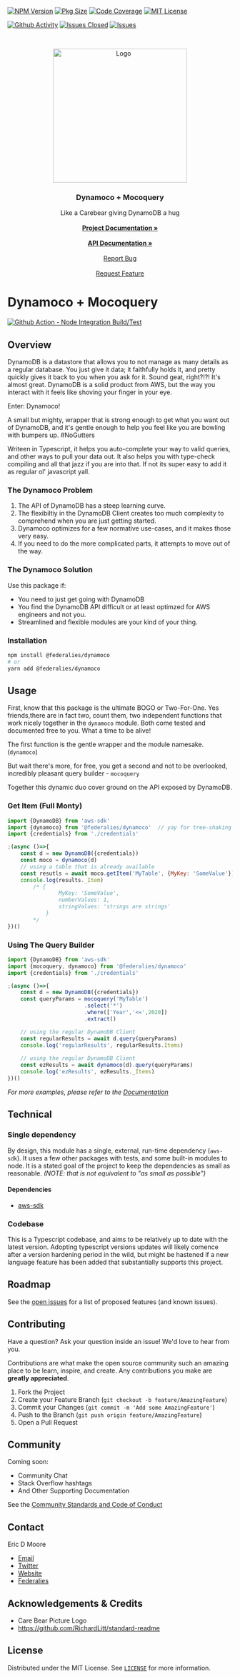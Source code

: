 <!-- PROJECT SHIELDS -->
<!--
*** I'm using markdown "reference style" links for readability.
[![Forks][forks-shield]][forks-url]
[![Stargazers][stars-shield]][stars-url]
[![LinkedIn][linkedin-shield]][linkedin-url]
[![Contributors][contributors-shield]][contributors-url]
-->

[![NPM Version][npm-version-shield]][npm-version-url]
[![Pkg Size][size-shield]][size-url]
[![Code Coverage][coveralls-sheild]][coveralls-url]
[![MIT License][license-shield]][license-url]

[![Github Activity][gh-commit-activity-shield]][gh-commit-activity-url]
[![Issues Closed ][github-issues-closed-shield]][github-issues-closed-url]
[![Issues][issues-shield]][issues-url]

<!-- [![Built By][ftb-by-devs-shield]][federalies-url] -->
<!-- [![Winter Is Coming][ftb-winter-shield]][ftb-winter-url] -->
<!-- [![Built With][ftb-builtWith-shield]][federalies-url] -->

<!-- PROJECT LOGO -->
<br />
<p align="center">
  <a href="https://github.com/federalies/dynamoco/wiki/Documentation">
    <img src="https://raw.githubusercontent.com/federalies/dynamoco/master/images/DynamocoLogo.png" 
         alt="Logo" width="300" height="300"/>
  </a>

  <h3 align="center">Dynamoco + Mocoquery</h3>

  <p align="center">
    Like a Carebear giving DynamoDB a hug
    <br />
    <br />
    <a href="https://github.com/federalies/dynamoco/wiki/Documentation">
        <strong> Project Documentation » </strong>
    </a>
    <br />
    <br />
    <a href="https://federalies.github.io/dynamoco/">
        <strong> API Documentation » </strong>
    </a>
    <br />
    <br />
        <a href="https://github.com/federalies/dynamoco/issues">
        Report Bug
        </a>
    <br />
    <br />
        <a href="https://github.com/federalies/dynamoco/issues">
        Request Feature
        </a>
  </p>
</p>


Dynamoco + Mocoquery
====================

<!-- ABOUT THE PROJECT -->

<!-- 
Screen Shot Example
[![Product Name Screen Shot][product-screenshot]](https://github.com/federalies/dynamoco)
-->

[![Github Action - Node Integration Build/Test][github-action-(build/test)-shield]][github-action-(build/test)-url]


## Overview

DynamoDB is a datastore that allows you to not manage as many details as a regular database. You just give it data; it faithfully holds it, and pretty quickly gives it back to you when you ask for it. Sound geat, right?!?! It's almost great. DynamoDB is a solid product from AWS, but the way you interact with it feels like shoving your finger in your eye.

Enter: Dynamoco! 

A small but mighty, wrapper that is strong enough to get what you want out of DynamoDB, and it's gentle enough to help you feel like you are bowling with bumpers up. #NoGutters

Writeen in Typescript, it helps you auto-complete your way to valid queries, and other ways to pull your data out.  It also helps you with type-check compiling and all that jazz if you are into that. If not its super easy to add it as regular ol' javascript yall.

### The Dynamoco Problem 

1. The API of DynamoDB has a steep learning curve.
2. The flexibiltiy in the DynamoDB Client creates too much complexity to comprehend when you are just getting started.
3. Dynamoco optimizes for a few normative use-cases, and it makes those very easy.
4. If you need to do the more complicated parts, it attempts to move out of the way.

### The Dynamoco Solution 

Use this package if:

- You need to just get going with DynamoDB
- You find the DynamoDB API difficult or at least optimzed for AWS engineers and not you.
- Streamlined and flexible modules are your kind of your thing.

<!-- GETTING STARTED -->

### Installation

```sh
npm install @federalies/dynamoco
# or
yarn add @federalies/dynamoco
```

<!-- USAGE EXAMPLES -->
## Usage

First, know that this package is the ultimate BOGO or Two-For-One. Yes friends,there are in fact two, count them, two independent functions that work nicely together in the `dynamoco` module. Both come tested and documented free to you. What a time to be alive!

The first function is the gentle wrapper and the module namesake. (`dynamoco`)

But wait there's more, for free, you get a second and not to be overlooked, incredibly pleasant query builder - `mocoquery`

Together this dynamic duo cover ground on the API exposed by DynamoDB.

### Get Item (Full Monty)

```js
import {DynamoDB} from 'aws-sdk'
import {dynamoco} from '@federalies/dynamoco'  // yay for tree-shaking
import {credentials} from './credentials'

;(async ()=>{
    const d = new DynamoDB({credentials})
    const moco = dynamoco(d)
    // using a table that is already available
    const resutls = await moco.getItem('MyTable', {MyKey: 'SomeValue'})
    console.log(results._Item) 
        /* {    
                MyKey: 'SomeValue', 
                numberValues: 1,
                stringValues: 'strings are strings'
            } 
        */
})()
```

### Using The Query Builder

```js
import {DynamoDB} from 'aws-sdk'
import {mocoquery, dynamoco} from '@federalies/dynamoco'
import {credentials} from './credentials'

;(async ()=>{
    const d = new DynamoDB({credentials})
    const queryParams = mocoquery('MyTable')
                        .select('*')
                        .where(['Year','<=',2020])
                        .extract()

    // using the regular DynamoDB Client 
    const regularResults = await d.query(queryParams)
    console.log('regularResults', regularResults.Items)
    
    // using the regular DynamoDB Client 
    const ezResults = await dynamoco(d).query(queryParams)
    console.log('ezResults', ezResults._Items)
})()
```

_For more examples, please refer to the [Documentation](https://github.com/federalies/dynamoco/wiki/Documentation)_


## Technical

### Single dependency

By design, this module has a single, external, run-time dependency (`aws-sdk`). It uses a few other packages with tests, and some built-in modules to node. 
It is a stated goal of the project to keep the dependencies as small as reasonable. _(NOTE: that is not equivalent to "as small as possible")_

#### Dependencies

* [aws-sdk](https://docs.aws.amazon.com/AWSJavaScriptSDK/latest/AWS/DynamoDB.html)

### Codebase

This is a Typescript codebase, and aims to be relatively up to date with the latest version. Adopting typescript versions updates will likely comence after a version hardening period in the wild, but might be hastened if a new language feature has been added that substantially supports this project.

<!-- ROADMAP -->
## Roadmap

See the [open issues](https://github.com/federalies/dynamoco/issues) for a list of proposed features (and known issues).

<!-- CONTRIBUTING -->
## Contributing

Have a question? Ask your question inside an issue! 
We'd love to hear from you.

Contributions are what make the open source community such an amazing place to be learn, inspire, and create. Any contributions you make are **greatly appreciated**.

1. Fork the Project
2. Create your Feature Branch (`git checkout -b feature/AmazingFeature`)
3. Commit your Changes (`git commit -m 'Add some AmazingFeature'`)
4. Push to the Branch (`git push origin feature/AmazingFeature`)
5. Open a Pull Request

## Community

Coming soon: 

- Community Chat
- Stack Overflow hashtags
- And Other Supporting Documentation

<!--
- Slack
- Riot
- Spectrum 
-->

See the [Community Standards and Code of Conduct](./CODE_OF_CONDUCT.md)

<!-- CONTACT -->
## Contact

Eric D Moore

 - [Email](mailto:dynaMoco@filters.email)
 - [Twitter](https://twitter.com/ericdmoore)
 - [Website](https://ericdmoore.com)
 - [Federalies](https://federali.es)

<!-- ACKNOWLEDGEMENTS -->
## Acknowledgements & Credits

* Care Bear Picture Logo
* https://github.com/RichardLitt/standard-readme


<!-- LICENSE -->
## License

Distributed under the MIT License. See [`LICENSE`](./LICENSE) for more information.

<!-- MARKDOWN LINKS & IMAGES -->
<!-- https://www.markdownguide.org/basic-syntax/#reference-style-links -->
[federalies-url]:https://github.com/federalies

[contributors-shield]: https://img.shields.io/github/contributors/federalies/dynamoco?style=for-the-badge
[contributors-url]: https://github.com/federalies/dynamoco/graphs/contributors

[forks-shield]: https://img.shields.io/github/forks/federalies/dynamoco?style=for-the-badge
[forks-url]: https://github.com/federalies/dynamoco/network/members

[size-shield]: https://img.shields.io/bundlephobia/minzip/@federalies/dynamoco?style=for-the-badge
[size-url]: https://bundlephobia.com/result?p=@federalies/dynamoco

[stars-shield]: https://img.shields.io/github/stars/federalies/dynamoco?style=for-the-badge
[stars-url]: https://github.com/federalies/dynamoco/stargazers

[issues-shield]: https://img.shields.io/github/issues/federalies/dynamoco?style=for-the-badge
[issues-url]: https://github.com/federalies/dynamoco/issues

[license-shield]: https://img.shields.io/github/license/federalies/dynamoco?style=for-the-badge
[license-url]: https://github.com/federalies/dynamoco/blob/master/LICENSE

[linkedin-shield]: https://img.shields.io/badge/-LinkedIn-black.svg?style=for-the-badge&logo=linkedin&colorB=555

[linkedin-url]: https://linkedin.com/in/eric.moore
[product-screenshot]: images/screenshot.png

[ftb-winter-shield]: https://forthebadge.com/images/badges/winter-is-coming.svg
[ftb-winter-url]: https://github.com/federalies/dynamoco/wiki#winter-is-coming

[ftb-builtwith-shield]: https://forthebadge.com/images/badges/built-with-love.svg
[ftb-by-devs-shield]: https://forthebadge.com/images/badges/built-by-developers.svg

[coveralls-sheild]:https://img.shields.io/coveralls/github/federalies/dynamoco?style=for-the-badge
[coveralls-url]:https://coveralls.io/github/federalies/dynamoco

[npm-version-url]:https://img.shields.io/npm/v/@federalies/dynamoco?style=for-the-badge
[npm-version-shield]:https://img.shields.io/npm/v/@federalies/dynamoco?style=for-the-badge

[github-action-(build/test)-url]:https://github.com/federalies/dynamoco/actions?query=workflow%3A%22Build+%26+Tests%22
[github-action-(build/test)-shield]:https://github.com/federalies/dynamoco/workflows/Build%20&%20Tests/badge.svg

[github-issues-closed-url]:https://github.com/federalies/dynamoco/issues?q=is%3Aissue+is%3Aclosed+
[github-issues-closed-shield]:https://img.shields.io/github/issues-closed-raw/federalies/dynamoco?style=for-the-badge

[gh-commit-activity-url]:https://img.shields.io/github/commit-activity/m/federalies/dynamoco?style=for-the-badge
[gh-commit-activity-shield]:https://img.shields.io/github/commit-activity/m/federalies/dynamoco?style=for-the-badge


